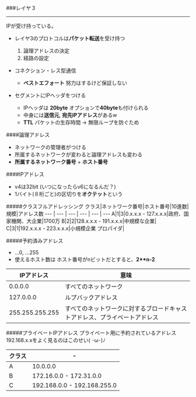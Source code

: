 ###レイヤ３
- - - 

IPが受け持っている。

- レイヤ3のプロトコルは**パケット転送**を受け持つ
	1. 論理アドレスの決定
	2. 経路の設定
	
- コネクション・レス型通信
	- **ベストエフォート** 努力はするけど保証しない
- セグメントにIPヘッダをつける
	- IPヘッダは **20byte** オプションで**40byte**も付けられる
	- 中身には**送信元**, **宛先IPアドレス**があるw
	- **TTL** パケットの生存時間 -> 無限ループを防ぐため
	
####論理アドレス
- ネットワークの管理者がつける
- 所属するネットワークが変わると論理アドレスも変わる
- **所属するネットワーク番号**  + **ホスト番号**

####IPアドレス
- v4は32bit (いつになったらv6になるんだ？)
- 1バイト(８桁ごと)の区切りを**オクテット**という

#####クラスフルアドレッシング
クラス|ネットワーク番号|ホスト番号|10進数|規模|アドレス数
--- | --- | --- | --- | --- | ---
A|1|3|0.x.x.x - 127.x.x.x|政府、国家機関、大企業|1700万
B|2|2|128.x.x.x - 191.x.x.x|中規模な企業|
C|3|1|192.x.x.x - 223.x.x.x|小規模企業 プロパイダ|	

#####予約済みアドレス
- ...0, ...255  
- 使えるホスト数は ホスト番号がnビットだとすると、**2\*\*n-2**


IPアドレス|意味
--- | --- 
0.0.0.0|すべてのネットワーク
127.0.0.0|ルプバックアドレス
255.255.255.255|すべてのネットワークに対するブロードキャストアドレス、プライベートアドレス

#####プライベートIPアドレス
プライベート用に予約されているアドレス
192.168.x.xをよく見るのはこのせい( ･ω･)ﾉ

クラス| - 
--- | ---
A|10.0.0.0
B|172.16.0.0 - 172.31.0.0
C|192.168.0.0 - 192.168.255.0
